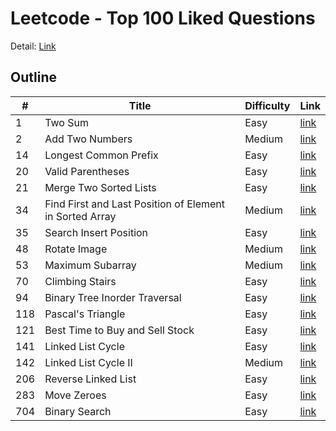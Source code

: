 # Leetcode - Top 100 Liked Questions
Detail: [Link](https://leetcode.com/problem-list/top-100-liked-questions/)

## Outline
|#|Title|Difficulty|Link|
|-|-|-|-|
|1|Two Sum|Easy|[link](./two_sum/two_sum.md)|
|2|Add Two Numbers|Medium|[link](./add_two_numbers/add_two_numbers.md)|
|14|Longest Common Prefix|Easy|[link](./longest_common_prefix/longest_common_prefix.md)|
|20|Valid Parentheses|Easy|[link](./valid_parentheses/valid_parentheses.md)|
|21|Merge Two Sorted Lists|Easy|[link](./merge_two_sorted_lists/merge_two_sorted_lists.md)|
|34|Find First and Last Position of Element in Sorted Array|Medium|[link](./find_first_and_last_position_of_element_in_sorted_array/find_first_and_last_position_of_element_in_sorted_array.md)|
|35|Search Insert Position|Easy|[link](./search_insert_position/search_insert_position.md)|
|48|Rotate Image|Medium|[link](./rotate_image/rotate_image.md)|
|53|Maximum Subarray|Medium|[link](./maximum_subarray/maximum_subarray.md)|
|70|Climbing Stairs|Easy|[link](./climbing_stairs/climbing_stairs.md)|
|94|Binary Tree Inorder Traversal|Easy|[link](./binary_tree_inorder_traversal/binary_tree_inorder_traversal.md)|
|118|Pascal's Triangle|Easy|[link](./pascals_triangle/pascals_triangle.md)|
|121|Best Time to Buy and Sell Stock|Easy|[link](./best_time_to_buy_and_sell_stock/best_time_to_buy_and_sell_stock.md)|
|141|Linked List Cycle|Easy|[link](./linked_list_cycle/linked_list_cycle.md)|
|142|Linked List Cycle II|Medium|[link](./linked_list_cycle_II/linked_list_cycle_II.md)|
|206|Reverse Linked List|Easy|[link](./reverse_linked_list/reverse_linked_list.md)|
|283|Move Zeroes|Easy|[link](./move_zeroes/move_zeroes.md)|
|704|Binary Search|Easy|[link](./binary_search/binary_search.md)|
